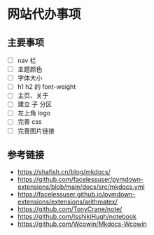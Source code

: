 # 网站代办事项

## 主要事项
- [ ] nav 栏
- [ ] 主题颜色
- [ ] 字体大小
- [ ] h1 h2 的 font-weight
- [ ] 主页、关于
- [ ] 建立 子 分区
- [ ] 左上角 logo
- [ ] 完善 css
- [ ] 完善图片链接

## 参考链接
- https://shafish.cn/blog/mkdocs/
- https://github.com/facelessuser/pymdown-extensions/blob/main/docs/src/mkdocs.yml
- https://facelessuser.github.io/pymdown-extensions/extensions/arithmatex/
- https://github.com/TonyCrane/note/
- https://github.com/IsshikiHugh/notebook
- https://github.com/Wcowin/Mkdocs-Wcowin
